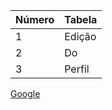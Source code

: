 |Número | Tabela|
| ------|------ |
|1|Edição|
|2|Do|
|3|Perfil|
[Google](https://cursos.alura.com.br/course/github-criando-portifolio-digital/task/100831)
